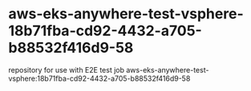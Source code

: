 # aws-eks-anywhere-test-vsphere-18b71fba-cd92-4432-a705-b88532f416d9-58
repository for use with E2E test job aws-eks-anywhere-test-vsphere:18b71fba-cd92-4432-a705-b88532f416d9-58
